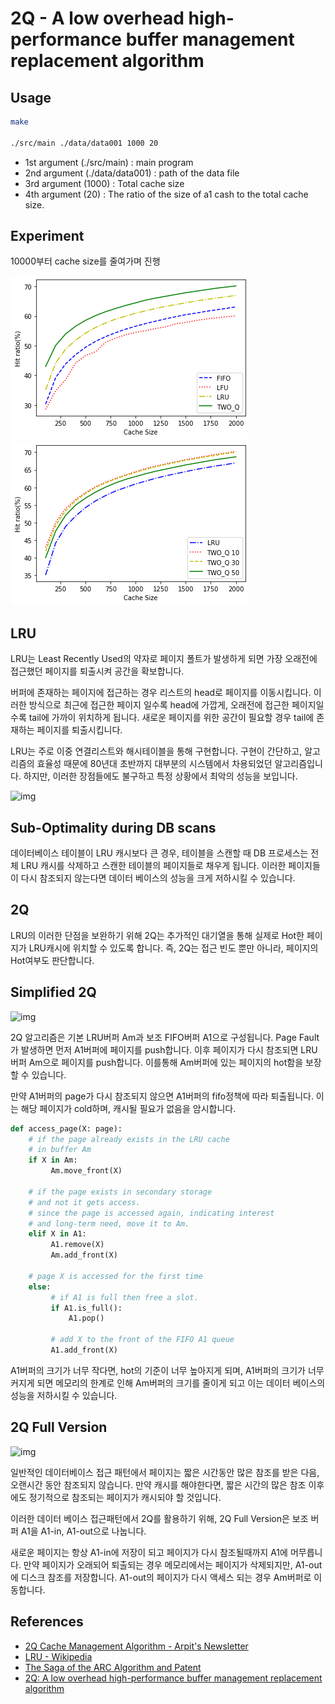 # 2Q - A low overhead high-performance buffer management replacement algorithm

## Usage

```sh
make

./src/main ./data/data001 1000 20
```
- 1st argument (./src/main) : main program
- 2nd argument (./data/data001) : path of the data file
- 3rd argument (1000) : Total cache size
- 4th argument (20) : The ratio of the size of a1 cash to the total cache size.

## Experiment
10000부터 cache size를 줄여가며 진행

![img1](./output1.png)
![img2](./output2.png)

## LRU
LRU는 Least Recently Used의 약자로 페이지 폴트가 발생하게 되면 가장 오래전에 접근했던 페이지를 퇴출시켜 공간을 확보합니다.

버퍼에 존재하는 페이지에 접근하는 경우 리스트의 head로 페이지를 이동시킵니다. 이러한 방식으로 최근에 접근한 페이지 일수록 head에 가깝게, 오래전에 접근한 페이지일수록 tail에 가까이 위치하게 됩니다. 새로운 페이지를 위한 공간이 필요할 경우 tail에 존재하는 페이지를 퇴출시킵니다. 

LRU는 주로 이중 연결리스트와 해시테이블을 통해 구현합니다. 구현이 간단하고, 알고리즘의 효율성 때문에 80년대 초반까지 대부분의 시스템에서 차용되었던 알고리즘입니다. 하지만, 이러한 장점들에도 불구하고 특정 상황에서 최악의 성능을 보입니다.

![img](https://user-images.githubusercontent.com/4745789/100534745-43ae8400-3238-11eb-8855-752a6ef2f3c6.png)

## Sub-Optimality during DB scans

데이터베이스 테이블이 LRU 캐시보다 큰 경우, 테이블을 스캔할 때 DB 프로세스는 전체 LRU 캐시를 삭제하고 스캔한 테이블의 페이지들로 채우게 됩니다. 이러한 페이지들이 다시 참조되지 않는다면 데이터 베이스의 성능을 크게 저하시킬 수 있습니다.

## 2Q
LRU의 이러한 단점을 보완하기 위해 2Q는 추가적인 대기열을 통해 실제로 Hot한 페이지가 LRU캐시에 위치할 수 있도록 합니다. 즉, 2Q는 접근 빈도 뿐만 아니라, 페이지의 Hot여부도 판단합니다.

## Simplified 2Q

![img](https://user-images.githubusercontent.com/4745789/100536835-41a0f100-3249-11eb-920b-0bcaff905906.png)

2Q 알고리즘은 기본 LRU버퍼 Am과 보조 FIFO버퍼 A1으로 구성됩니다. Page Fault가 발생하면 먼저 A1버퍼에 페이지를 push합니다. 이후 페이지가 다시 참조되면 LRU버퍼 Am으로 페이지를 push합니다. 이를통해 Am버퍼에 있는 페이지의 hot함을 보장할 수 있습니다. 

만약 A1버퍼의 page가 다시 참조되지 않으면 A1버퍼의 fifo정책에 따라 퇴출됩니다. 
이는 해당 페이지가 cold하며, 캐시될 필요가 없음을 암시합니다. 

```python
def access_page(X: page):
    # if the page already exists in the LRU cache
    # in buffer Am
    if X in Am:
         Am.move_front(X)

    # if the page exists in secondary storage
    # and not it gets access.
    # since the page is accessed again, indicating interest
    # and long-term need, move it to Am.
    elif X in A1:
         A1.remove(X)
         Am.add_front(X)

    # page X is accessed for the first time
    else:
         # if A1 is full then free a slot.
         if A1.is_full():
             A1.pop()

         # add X to the front of the FIFO A1 queue
         A1.add_front(X)
```

A1버퍼의 크기가 너무 작다면, hot의 기준이 너무 높아지게 되며, A1버퍼의 크기가 너무 커지게 되면 메모리의 한계로 인해 Am버퍼의 크기를 줄이게 되고 이는 데이터 베이스의 성능을 저하시킬 수 있습니다. 

## 2Q Full Version

![img](https://user-images.githubusercontent.com/4745789/100538168-0bb53a00-3254-11eb-8f69-ddcaf8d33a84.png)

일반적인 데이터베이스 접근 패턴에서 페이지는 짧은 시간동안 많은 참조를 받은 다음, 오랜시간 동안 참조되지 않습니다. 만약 캐시를 해야한다면, 짧은 시간의 많은 참조 이후에도 정기적으로 참조되는 페이지가 캐시되야 할 것입니다.

이러한 데이터 베이스 접근패턴에서 2Q를 활용하기 위해, 2Q Full Version은 보조 버퍼 A1을 A1-in, A1-out으로 나눕니다.

새로운 페이지는 항상 A1-in에 저장이 되고 페이지가 다시 참조될때까지 A1에 머무릅니다.
만약 페이지가 오래되어 퇴출되는 경우 메모리에서는 페이지가 삭제되지만, A1-out에 디스크 참조를 저장합니다. A1-out의 페이지가 다시 액세스 되는 경우 Am버퍼로 이동합니다.

## References

- [2Q Cache Management Algorithm - Arpit's Newsletter](https://arpitbhayani.me/blogs/2q-cache)
- [LRU - Wikipedia](https://en.wikipedia.org/wiki/Cache_replacement_policies#Least_recently_used_(LRU))
- [The Saga of the ARC Algorithm and Patent](http://www.varlena.com/GeneralBits/96.php)
- [2Q: A low overhead high-performance buffer management replacement algorithm](https://www.semanticscholar.org/paper/2Q%3A-A-Low-Overhead-High-Performance-Buffer-Johnson-Shasha/5fa357b43c8351a5d8e7124429e538ad7d687abc)